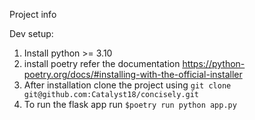 Project info

Dev setup:
1. Install python >= 3.10
2. install poetry refer the documentation https://python-poetry.org/docs/#installing-with-the-official-installer
3. After installation clone the project using `git clone git@github.com:Catalyst18/concisely.git`
4. To run the flask app run `$poetry run python app.py`